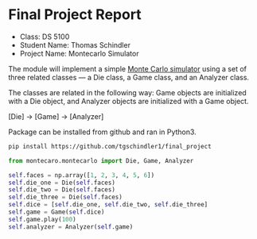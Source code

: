 # Final Project Report

* Class: DS 5100
* Student Name: Thomas Schindler
* Project Name: Montecarlo Simulator

The module will implement a simple [Monte Carlo
simulator](https://en.wikipedia.org/wiki/Monte_Carlo_method) using a set
of three related classes — a Die class, a Game class, and an Analyzer
class.

The classes are related in the following way: Game objects are
initialized with a Die object, and Analyzer objects are initialized with
a Game object.

\[Die\] &rarr; \[Game\] &rarr; \[Analyzer\]

Package can be installed from github and ran in Python3.

```bash
pip install https://github.com/tgschindler1/final_project
```

```python
from montecaro.montecarlo import Die, Game, Analyzer

self.faces = np.array([1, 2, 3, 4, 5, 6])
self.die_one = Die(self.faces)
self.die_two = Die(self.faces)
self.die_three = Die(self.faces)
self.dice = [self.die_one, self.die_two, self.die_three]
self.game = Game(self.dice)
self.game.play(100)
self.analyzer = Analyzer(self.game)
```

